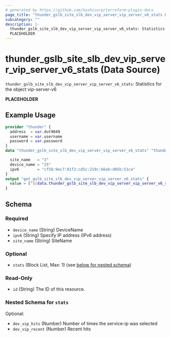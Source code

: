 ```yaml
---
# generated by https://github.com/hashicorp/terraform-plugin-docs
page_title: "thunder_gslb_site_slb_dev_vip_server_vip_server_v6_stats Data Source - terraform-provider-thunder"
subcategory: ""
description: |-
  thunder_gslb_site_slb_dev_vip_server_vip_server_v6_stats: Statistics for the object vip-server-v6
  PLACEHOLDER
---
```


# thunder_gslb_site_slb_dev_vip_server_vip_server_v6_stats (Data Source)

`thunder_gslb_site_slb_dev_vip_server_vip_server_v6_stats`: Statistics for the object vip-server-v6

__PLACEHOLDER__

## Example Usage

```terraform
provider "thunder" {
  address  = var.dut9049
  username = var.username
  password = var.password
}
data "thunder_gslb_site_slb_dev_vip_server_vip_server_v6_stats" "thunder_gslb_site_slb_dev_vip_server_vip_server_v6_stats" {

  site_name   = "3"
  device_name = "25"
  ipv6        = "cf58:9ec7:91f2:cd5c:219c:66eb:d05b:51ca"
}
output "get_gslb_site_slb_dev_vip_server_vip_server_v6_stats" {
  value = ["${data.thunder_gslb_site_slb_dev_vip_server_vip_server_v6_stats.thunder_gslb_site_slb_dev_vip_server_vip_server_v6_stats}"]
}
```

<!-- schema generated by tfplugindocs -->
## Schema

### Required

- `device_name` (String) DeviceName
- `ipv6` (String) Specify IP address (IPv6 address)
- `site_name` (String) SiteName

### Optional

- `stats` (Block List, Max: 1) (see [below for nested schema](#nestedblock--stats))

### Read-Only

- `id` (String) The ID of this resource.

<a id="nestedblock--stats"></a>
### Nested Schema for `stats`

Optional:

- `dev_vip_hits` (Number) Number of times the service-ip was selected
- `dev_vip_recent` (Number) Recent hits


